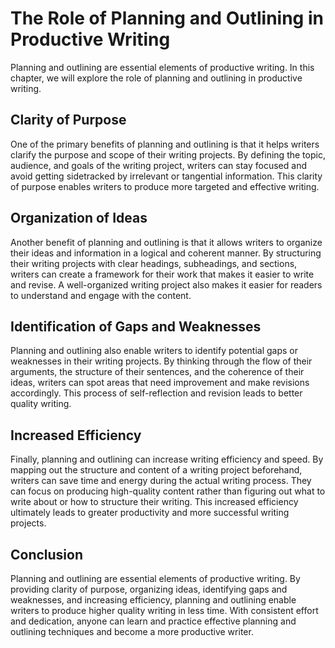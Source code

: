 The Role of Planning and Outlining in Productive Writing
========================================================================================================

Planning and outlining are essential elements of productive writing. In this chapter, we will explore the role of planning and outlining in productive writing.

Clarity of Purpose
------------------

One of the primary benefits of planning and outlining is that it helps writers clarify the purpose and scope of their writing projects. By defining the topic, audience, and goals of the writing project, writers can stay focused and avoid getting sidetracked by irrelevant or tangential information. This clarity of purpose enables writers to produce more targeted and effective writing.

Organization of Ideas
---------------------

Another benefit of planning and outlining is that it allows writers to organize their ideas and information in a logical and coherent manner. By structuring their writing projects with clear headings, subheadings, and sections, writers can create a framework for their work that makes it easier to write and revise. A well-organized writing project also makes it easier for readers to understand and engage with the content.

Identification of Gaps and Weaknesses
-------------------------------------

Planning and outlining also enable writers to identify potential gaps or weaknesses in their writing projects. By thinking through the flow of their arguments, the structure of their sentences, and the coherence of their ideas, writers can spot areas that need improvement and make revisions accordingly. This process of self-reflection and revision leads to better quality writing.

Increased Efficiency
--------------------

Finally, planning and outlining can increase writing efficiency and speed. By mapping out the structure and content of a writing project beforehand, writers can save time and energy during the actual writing process. They can focus on producing high-quality content rather than figuring out what to write about or how to structure their writing. This increased efficiency ultimately leads to greater productivity and more successful writing projects.

Conclusion
----------

Planning and outlining are essential elements of productive writing. By providing clarity of purpose, organizing ideas, identifying gaps and weaknesses, and increasing efficiency, planning and outlining enable writers to produce higher quality writing in less time. With consistent effort and dedication, anyone can learn and practice effective planning and outlining techniques and become a more productive writer.
